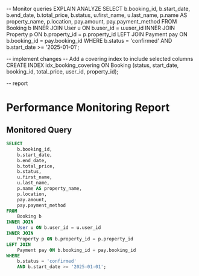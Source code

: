 -- Monitor queries
EXPLAIN ANALYZE SELECT 
    b.booking_id,
    b.start_date,
    b.end_date,
    b.total_price,
    b.status,
    u.first_name,
    u.last_name,
    p.name AS property_name,
    p.location,
    pay.amount,
    pay.payment_method
FROM 
    Booking b
INNER JOIN 
    User u ON b.user_id = u.user_id
INNER JOIN 
    Property p ON b.property_id = p.property_id
LEFT JOIN 
    Payment pay ON b.booking_id = pay.booking_id
WHERE 
    b.status = 'confirmed'
    AND b.start_date >= '2025-01-01';


-- implement changes
-- Add a covering index to include selected columns
CREATE INDEX idx_booking_covering ON Booking (status, start_date, booking_id, total_price, user_id, property_id);

-- report
# Performance Monitoring Report

## Monitored Query
```sql
SELECT 
    b.booking_id,
    b.start_date,
    b.end_date,
    b.total_price,
    b.status,
    u.first_name,
    u.last_name,
    p.name AS property_name,
    p.location,
    pay.amount,
    pay.payment_method
FROM 
    Booking b
INNER JOIN 
    User u ON b.user_id = u.user_id
INNER JOIN 
    Property p ON b.property_id = p.property_id
LEFT JOIN 
    Payment pay ON b.booking_id = pay.booking_id
WHERE 
    b.status = 'confirmed'
    AND b.start_date >= '2025-01-01';